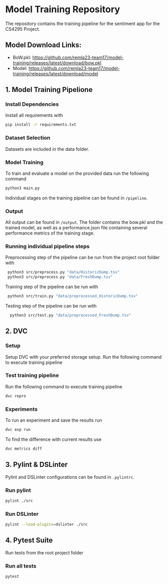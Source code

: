 # Model Training Repository
The repository contains the training pipeline for the sentiment app for the CS4295 Project.


## Model Download Links:

- BoW.pkl: https://github.com/remla23-team17/model-training/releases/latest/download/bow.pkl
- Model: https://github.com/remla23-team17/model-training/releases/latest/download/model


## 1. Model Training Pipelione
### Install Dependencies
Install all requirements with
```bash
pip install -r requirements.txt
```

### Dataset Selection
Datasets are included in the data folder.

### Model Training
To train and evaluate a model on the provided data run the following command

```bash
python3 main.py
```
Individual stages on the training pipeline can be found in `/pipeline`.

### Output
All output can be found in `/output`. The folder contains the bow.pkl and the trained model, as well as a performance.json file containing several performance metrics of the training stage.

### Running individual pipeline steps

Preprocessing step of the pipeline can be run from the project root folder with
```bash
 python3 src/preprocess.py "data/HistoricDump.tsv"
 python3 src/preprocess.py "data/FreshDump.tsv"
```

Training step of the pipeline can be run with
```bash
 python3 src/train.py "data/preprocessed_HistoricDump.tsv"
```

Testing step of the pipeline can be run with
```bash
  python3 src/test.py "data/preprocessed_FreshDump.tsv"
```

## 2. DVC
### Setup
Setup DVC with your preferred storage setup. Run the following command to execute training pipeline

### Test training pipeline
Run the following command to execute training pipeline
```bash
dvc repro
```

### Experiments
To run an experiment and save the results run 

```bash
dvc exp run
```

To find the difference with current results use
```bash
dvc metrics diff
```

## 3. Pylint & DSLinter
Pylint and DSLinter configurations can be found in `.pylintrc`.

### Run pylint
```bash
pylint ./src
```

### Run DSLinter
```bash
pylint --load-plugins=dslinter ./src
```


## 4. Pytest Suite
Run tests from the root project folder

### Run all tests
```bash
pytest
```